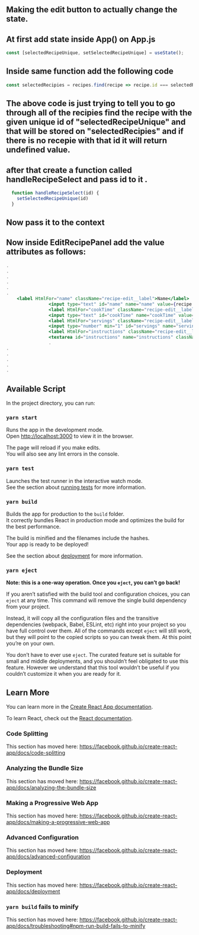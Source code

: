 ## Making the edit button to actually change the state.

## At first add state inside App() on App.js 
```jsx
const [selectedRecipeUnique, setSelectedRecipeUnique] = useState();
```
## Inside same function add the following code
```jsx
const selectedRecipies = recipes.find(recipe => recipe.id === selectedRecipeUnique)
```
## The above code is just trying to tell you to go through all of the recipies find the recipe with the given unique id of "selectedRecipeUnique" and that will be stored on "selectedRecipies" and if there is no recepie with that id it will return undefined value.


## after that create a function called handleRecipeSelect and pass id to it .
```jsx
  function handleRecipeSelect(id) {
    setSelectedRecipeUnique(id)
  }
```
## Now pass it to the context

## Now inside EditRecipePanel add the value attributes as follows:
```jsx
.
.
.
.
.
.
    <label HtmlFor="name" className="recipe-edit__label">Name</label>
                <input type="text" id="name" name="name" value={recipe.name} className="recipe-edit__input" />
                <label HtmlFor="cookTime" className="recipe-edit__label">Cook Time</label>
                <input type="text" id="cookTime" name="cookTime" value={recipe.cookTime} className="recipe-edit__input" />
                <label HtmlFor="servings" className="recipe-edit__label">Servings</label>
                <input type="number" min="1" id="servings" name="servings" value={recipe.servings} className="recipe-edit__input" />
                <label HtmlFor="instructions" className="recipe-edit__label">Instructions</label>
                <textarea id="instructions" name="instructions" className="recipe-edit__input" value={recipe.instructions} />
                .
.
.
.
.
.

```

## Available Script

In the project directory, you can run:

### `yarn start`

Runs the app in the development mode.<br />
Open [http://localhost:3000](http://localhost:3000) to view it in the browser.

The page will reload if you make edits.<br />
You will also see any lint errors in the console.

### `yarn test`

Launches the test runner in the interactive watch mode.<br />
See the section about [running tests](https://facebook.github.io/create-react-app/docs/running-tests) for more information.

### `yarn build`

Builds the app for production to the `build` folder.<br />
It correctly bundles React in production mode and optimizes the build for the best performance.

The build is minified and the filenames include the hashes.<br />
Your app is ready to be deployed!

See the section about [deployment](https://facebook.github.io/create-react-app/docs/deployment) for more information.

### `yarn eject`

**Note: this is a one-way operation. Once you `eject`, you can’t go back!**

If you aren’t satisfied with the build tool and configuration choices, you can `eject` at any time. This command will remove the single build dependency from your project.

Instead, it will copy all the configuration files and the transitive dependencies (webpack, Babel, ESLint, etc) right into your project so you have full control over them. All of the commands except `eject` will still work, but they will point to the copied scripts so you can tweak them. At this point you’re on your own.

You don’t have to ever use `eject`. The curated feature set is suitable for small and middle deployments, and you shouldn’t feel obligated to use this feature. However we understand that this tool wouldn’t be useful if you couldn’t customize it when you are ready for it.

## Learn More

You can learn more in the [Create React App documentation](https://facebook.github.io/create-react-app/docs/getting-started).

To learn React, check out the [React documentation](https://reactjs.org/).

### Code Splitting

This section has moved here: https://facebook.github.io/create-react-app/docs/code-splitting

### Analyzing the Bundle Size

This section has moved here: https://facebook.github.io/create-react-app/docs/analyzing-the-bundle-size

### Making a Progressive Web App

This section has moved here: https://facebook.github.io/create-react-app/docs/making-a-progressive-web-app

### Advanced Configuration

This section has moved here: https://facebook.github.io/create-react-app/docs/advanced-configuration

### Deployment

This section has moved here: https://facebook.github.io/create-react-app/docs/deployment

### `yarn build` fails to minify

This section has moved here: https://facebook.github.io/create-react-app/docs/troubleshooting#npm-run-build-fails-to-minify
